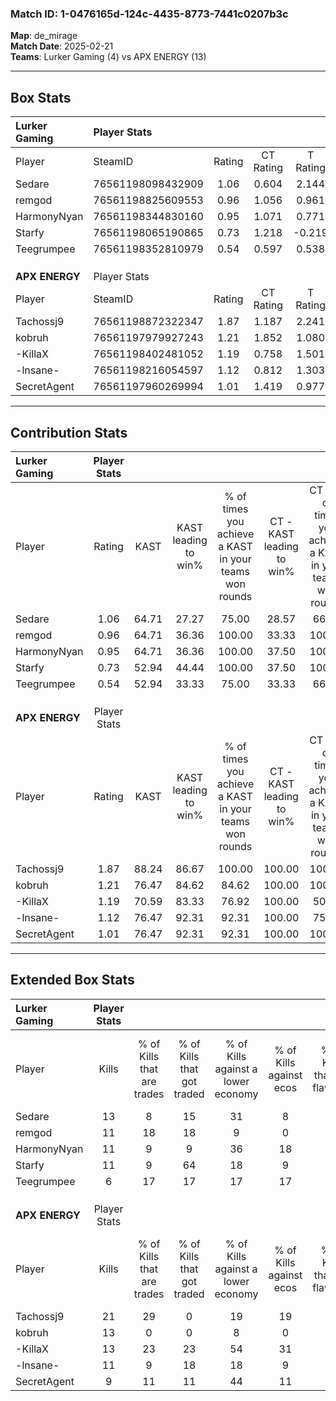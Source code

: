 ### Match ID: 1-0476165d-124c-4435-8773-7441c0207b3c  
**Map**: de_mirage  
**Match Date**: 2025-02-21  
**Teams**: Lurker Gaming (4) vs APX ENERGY (13)  

---  

## Box Stats  

| **Lurker Gaming** | Player Stats      |        |           |          |       |       |       |         |        |      |     |
| :- | :- | :-: | :-: | :-: | :-: | :-: | :-: | :-: | :-: | :-: | :-: |
| Player            | SteamID           | Rating | CT Rating | T Rating | KAST  |  ADR  | Kills | Assists | Deaths | K/D  | HS% |
| Sedare            | 76561198098432909 |  1.06  |   0.604   |  2.144   | 64.71 | 82.5  |  13   |    1    |   13   | 1.00 | 46  |
| remgod            | 76561198825609553 |  0.96  |   1.056   |  0.961   | 64.71 | 86.0  |  11   |    6    |   14   | 0.79 | 81  |
| HarmonyNyan       | 76561198344830160 |  0.95  |   1.071   |  0.771   | 64.71 | 79.4  |  11   |    2    |   13   | 0.85 | 54  |
| Starfy            | 76561198065190865 |  0.73  |   1.218   |  -0.219  | 52.94 | 60.9  |  11   |    0    |   15   | 0.73 | 45  |
| Teegrumpee        | 76561198352810979 |  0.54  |   0.597   |  0.538   | 52.94 | 44.7  |   6   |    4    |   12   | 0.50 | 33  |
|                   |                   |        |           |          |       |       |       |         |        |      |     |
|                   |                   |        |           |          |       |       |       |         |        |      |     |
|                   |                   |        |           |          |       |       |       |         |        |      |     |
| **APX ENERGY**    | Player Stats      |        |           |          |       |       |       |         |        |      |     |
| Player            | SteamID           | Rating | CT Rating | T Rating | KAST  |  ADR  | Kills | Assists | Deaths | K/D  | HS% |
| Tachossj9         | 76561198872322347 |  1.87  |   1.187   |  2.241   | 88.24 | 102.0 |  21   |    3    |   8    | 2.63 | 38  |
| kobruh            | 76561197979927243 |  1.21  |   1.852   |  1.080   | 76.47 | 86.2  |  13   |    5    |   12   | 1.08 | 38  |
| -KillaX           | 76561198402481052 |  1.19  |   0.758   |  1.501   | 70.59 | 86.8  |  13   |    3    |   11   | 1.18 | 46  |
| -lnsane-          | 76561198216054597 |  1.12  |   0.812   |  1.303   | 76.47 | 62.8  |  11   |    4    |   9    | 1.22 | 54  |
| SecretAgent       | 76561197960269994 |  1.01  |   1.419   |  0.977   | 76.47 | 82.8  |   9   |    8    |   12   | 0.75 | 11  |
---  

## Contribution Stats  

| **Lurker Gaming** | Player Stats |       |                      |                                                        |                           |                                                             |                          |                                                            |
| :- | :-: | :-: | :-: | :-: | :-: | :-: | :-: | :-: |
| Player            |    Rating    | KAST  | KAST leading to win% | % of times you achieve a KAST in your teams won rounds | CT - KAST leading to win% | CT - % of times you achieve a KAST in your teams won rounds | T - KAST leading to win% | T - % of times you achieve a KAST in your teams won rounds |
| Sedare            |     1.06     | 64.71 |        27.27         |                         75.00                          |           28.57           |                            66.67                            |          25.00           |                           100.00                           |
| remgod            |     0.96     | 64.71 |        36.36         |                         100.00                         |           33.33           |                           100.00                            |          50.00           |                           100.00                           |
| HarmonyNyan       |     0.95     | 64.71 |        36.36         |                         100.00                         |           37.50           |                           100.00                            |          33.33           |                           100.00                           |
| Starfy            |     0.73     | 52.94 |        44.44         |                         100.00                         |           37.50           |                           100.00                            |          100.00          |                           100.00                           |
| Teegrumpee        |     0.54     | 52.94 |        33.33         |                         75.00                          |           33.33           |                            66.67                            |          33.33           |                           100.00                           |
|                   |              |       |                      |                                                        |                           |                                                             |                          |                                                            |
|                   |              |       |                      |                                                        |                           |                                                             |                          |                                                            |
|                   |              |       |                      |                                                        |                           |                                                             |                          |                                                            |
| **APX ENERGY**    | Player Stats |       |                      |                                                        |                           |                                                             |                          |                                                            |
| Player            |    Rating    | KAST  | KAST leading to win% | % of times you achieve a KAST in your teams won rounds | CT - KAST leading to win% | CT - % of times you achieve a KAST in your teams won rounds | T - KAST leading to win% | T - % of times you achieve a KAST in your teams won rounds |
| Tachossj9         |     1.87     | 88.24 |        86.67         |                         100.00                         |          100.00           |                           100.00                            |          81.82           |                           100.00                           |
| kobruh            |     1.21     | 76.47 |        84.62         |                         84.62                          |          100.00           |                           100.00                            |          77.78           |                           77.78                            |
| -KillaX           |     1.19     | 70.59 |        83.33         |                         76.92                          |          100.00           |                            50.00                            |          80.00           |                           88.89                            |
| -lnsane-          |     1.12     | 76.47 |        92.31         |                         92.31                          |          100.00           |                            75.00                            |          90.00           |                           100.00                           |
| SecretAgent       |     1.01     | 76.47 |        92.31         |                         92.31                          |          100.00           |                           100.00                            |          88.89           |                           88.89                            |
---  

## Extended Box Stats  

| **Lurker Gaming** | Player Stats |                            |                            |                                    |                         |                              |                                 |        |                             |                                     |                          |                               |                            |
| :- | :-: | :-: | :-: | :-: | :-: | :-: | :-: | :-: | :-: | :-: | :-: | :-: | :-: |
| Player            |    Kills     | % of Kills that are trades | % of Kills that got traded | % of Kills against a lower economy | % of Kills against ecos | % of Kills that are flawless | % of Kills that are close duels | Deaths | % of Deaths that get traded | % of Deaths against a lower economy | % of Deaths against ecos | % of Deaths that are flawless | % of Deaths that are close |
| Sedare            |      13      |             8              |             15             |                 31                 |            8            |              46              |               23                |   13   |              0              |                 23                  |            8             |              54               |             0              |
| remgod            |      11      |             18             |             18             |                 9                  |            0            |              91              |                9                |   14   |             14              |                 21                  |            7             |              36               |             0              |
| HarmonyNyan       |      11      |             9              |             9              |                 36                 |           18            |              45              |                9                |   13   |              8              |                 15                  |            0             |              69               |             8              |
| Starfy            |      11      |             9              |             64             |                 18                 |            9            |              64              |                0                |   15   |             13              |                 13                  |            0             |              93               |             0              |
| Teegrumpee        |      6       |             17             |             17             |                 17                 |           17            |              67              |                0                |   12   |              8              |                 17                  |            0             |              83               |             8              |
|                   |              |                            |                            |                                    |                         |                              |                                 |        |                             |                                     |                          |                               |                            |
|                   |              |                            |                            |                                    |                         |                              |                                 |        |                             |                                     |                          |                               |                            |
|                   |              |                            |                            |                                    |                         |                              |                                 |        |                             |                                     |                          |                               |                            |
| **APX ENERGY**    | Player Stats |                            |                            |                                    |                         |                              |                                 |        |                             |                                     |                          |                               |                            |
| Player            |    Kills     | % of Kills that are trades | % of Kills that got traded | % of Kills against a lower economy | % of Kills against ecos | % of Kills that are flawless | % of Kills that are close duels | Deaths | % of Deaths that get traded | % of Deaths against a lower economy | % of Deaths against ecos | % of Deaths that are flawless | % of Deaths that are close |
| Tachossj9         |      21      |             29             |             0              |                 19                 |           19            |              81              |                5                |   8    |             25              |                 13                  |            0             |              50               |             25             |
| kobruh            |      13      |             0              |             0              |                 8                  |            0            |              69              |                0                |   12   |             33              |                 17                  |            8             |              67               |             0              |
| -KillaX           |      13      |             23             |             23             |                 54                 |           31            |              62              |                8                |   11   |             27              |                 18                  |            0             |              64               |             0              |
| -lnsane-          |      11      |             9              |             18             |                 18                 |            9            |              55              |                0                |   9    |             11              |                 11                  |            11            |              78               |             11             |
| SecretAgent       |      9       |             11             |             11             |                 44                 |           11            |              56              |                0                |   12   |             25              |                 25                  |            17            |              58               |             17             |
